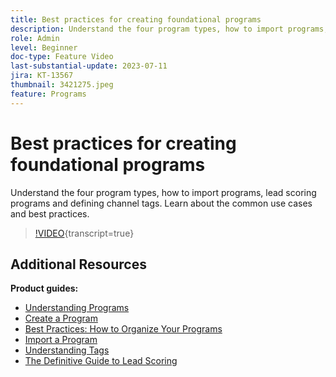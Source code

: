 ```yaml
---
title: Best practices for creating foundational programs
description: Understand the four program types, how to import programs, lead scoring programs and defining channel tags. Learn about the common use cases and best practices.
role: Admin
level: Beginner
doc-type: Feature Video
last-substantial-update: 2023-07-11
jira: KT-13567
thumbnail: 3421275.jpeg
feature: Programs
---
```


# Best practices for creating foundational programs

Understand the four program types, how to import programs, lead scoring programs and defining channel tags. Learn about the common use cases and best practices.

>[!VIDEO](https://video.tv.adobe.com/v/3421275/?learn=on){transcript=true}

## Additional Resources

**Product guides:**

* [Understanding Programs](https://experienceleague.adobe.com/docs/marketo/using/product-docs/core-marketo-concepts/programs/creating-programs/understanding-programs.html)
* [Create a Program](https://experienceleague.adobe.com/docs/marketo/using/product-docs/core-marketo-concepts/programs/creating-programs/create-a-program.html)
* [Best Practices: How to Organize Your Programs](https://experienceleague.adobe.com/docs/marketo/using/product-docs/core-marketo-concepts/programs/working-with-programs/best-practice-how-to-organize-your-programs.html)
* [Import a Program](https://experienceleague.adobe.com/docs/marketo/using/product-docs/core-marketo-concepts/programs/working-with-programs/import-a-program.html)
* [Understanding Tags](https://experienceleague.adobe.com/docs/marketo/using/product-docs/core-marketo-concepts/programs/working-with-programs/understanding-tags.html)
* [The Definitive Guide to Lead Scoring](https://business.adobe.com/resources/guides/lead-scoring.html)

